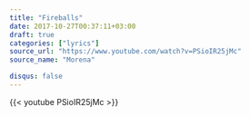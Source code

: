 ```yaml
---
title: "Fireballs"
date: 2017-10-27T00:37:11+03:00
draft: true
categories: ["lyrics"]
source_url: "https://www.youtube.com/watch?v=PSioIR25jMc"
source_name: "Morena"

disqus: false
---
```


<div class="row">
  <div class="col-6">
    {{< youtube PSioIR25jMc >}}
  </div>
</div>

<!--more-->
